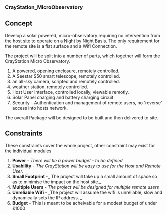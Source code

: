 ### CrayStation_MicroObservatory

## Concept

Develop a solar powered, micro-observatory requiring no intervention from the host site to operate on a Night by Night Basis. The only requirement for the remote site is a flat surface and a Wifi Connection.

The project will be split into a number of parts, which together will form the CrayStation Micro Observatory.

1.  A powered, opening enclosure, remotely controlled.
2.  A Seestar S50 smart telescope, remotely controlled.
3.  an all-sky camera, scripted and remotely controlled.
4.  weather station, remotely controlled.
5.  Host User Interface, controlled locally, viewable remotly.
6.  Solar Panel charging and battery charging circuit 
7.  Security - Authentication and management of remote users, no 'reverse' access into hosts network.

The overall Package will be designed to be built and then delivered to site.

## Constraints

These constraints cover the whole project, other constraint may exist for the individual modules 

1.  **Power** - _There will be a power budget - to be defined_
2.  **Usability** - _The CrayStation will be easy to use for the Host and Remote User._
3. **Small Footprint** -_ The project will take up a small amount of space so as to minimise the impact on the host site._
4.  **Multiple Users** - _The project will be designed for multiple remote users_
5.  **Unreliable Wifi** - _The project will assume the wifi is unreliable, slow and dynamically sets the IP address. _
6.  **Budget** - This is meant to be acheivable for a modest budget of under £1000
